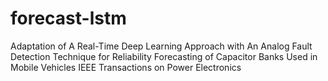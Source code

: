 # forecast-lstm
Adaptation of A Real-Time Deep Learning Approach with An Analog Fault Detection Technique for Reliability Forecasting of Capacitor Banks Used in Mobile Vehicles
IEEE Transactions on Power Electronics
